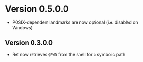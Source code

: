 # Version 0.5.0.0

- POSIX-dependent landmarks are now optional (i.e. disabled on Windows)

## Version 0.3.0.0

- Ret now retrieves `$PWD` from the shell for a symbolic path
